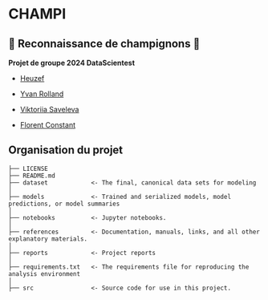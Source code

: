 CHAMPI
==============================

## 🍄 Reconnaissance de champignons 🍄

**Projet de groupe 2024 DataScientest**

* [Heuzef](https://heuzef.com)

* [Yvan Rolland](https://github.com/YvanRLD)

* [Viktoriia Saveleva](https://github.com/SavelevaV)

* [Florent Constant](https://github.com/FConstantMovework)

Organisation du projet
------------

```
├── LICENSE
├── README.md
├── dataset            <- The final, canonical data sets for modeling
│
├── models             <- Trained and serialized models, model predictions, or model summaries
│
├── notebooks          <- Jupyter notebooks.
│
├── references         <- Documentation, manuals, links, and all other explanatory materials.
│
├── reports            <- Project reports
│
├── requirements.txt   <- The requirements file for reproducing the analysis environment
│
├── src                <- Source code for use in this project.
```
